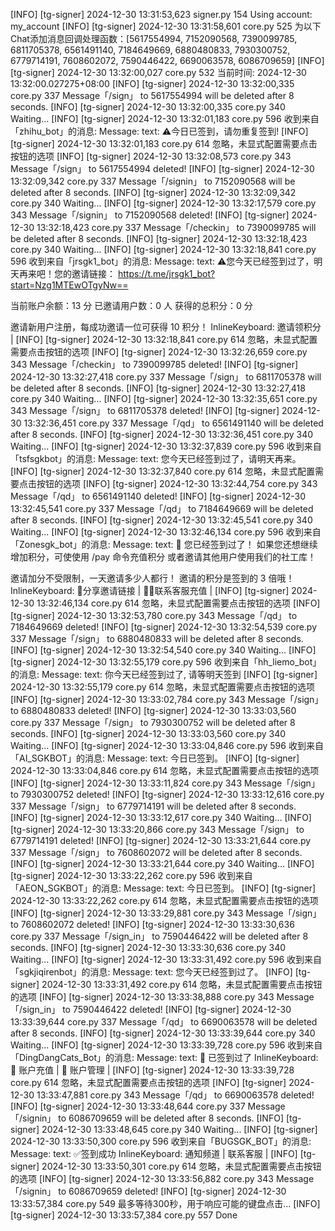 [INFO] [tg-signer] 2024-12-30 13:31:53,623 signer.py 154 Using account: my_account
[INFO] [tg-signer] 2024-12-30 13:31:58,601 core.py 525 为以下Chat添加消息回调处理函数：[5617554994, 7152090568, 7390099785, 6811705378, 6561491140, 7184649669, 6880480833, 7930300752, 6779714191, 7608602072, 7590446422, 6690063578, 6086709659]
[INFO] [tg-signer] 2024-12-30 13:32:00,027 core.py 532 当前时间: 2024-12-30 13:32:00.027275+08:00
[INFO] [tg-signer] 2024-12-30 13:32:00,335 core.py 337 Message「/sign」 to 5617554994 will be deleted after 8 seconds.
[INFO] [tg-signer] 2024-12-30 13:32:00,335 core.py 340 Waiting...
[INFO] [tg-signer] 2024-12-30 13:32:01,183 core.py 596 收到来自「zhihu_bot」的消息: 
Message: 
  text: ⚠️今日已签到，请勿重复签到!
[INFO] [tg-signer] 2024-12-30 13:32:01,183 core.py 614 忽略，未显式配置需要点击按钮的选项
[INFO] [tg-signer] 2024-12-30 13:32:08,573 core.py 343 Message「/sign」 to 5617554994 deleted!
[INFO] [tg-signer] 2024-12-30 13:32:09,342 core.py 337 Message「/signin」 to 7152090568 will be deleted after 8 seconds.
[INFO] [tg-signer] 2024-12-30 13:32:09,342 core.py 340 Waiting...
[INFO] [tg-signer] 2024-12-30 13:32:17,579 core.py 343 Message「/signin」 to 7152090568 deleted!
[INFO] [tg-signer] 2024-12-30 13:32:18,423 core.py 337 Message「/checkin」 to 7390099785 will be deleted after 8 seconds.
[INFO] [tg-signer] 2024-12-30 13:32:18,423 core.py 340 Waiting...
[INFO] [tg-signer] 2024-12-30 13:32:18,841 core.py 596 收到来自「jrsgk1_bot」的消息: 
Message: 
  text: ️️⚠您今天已经签到过了，明天再来吧！您的邀请链接：
https://t.me/jrsgk1_bot?start=Nzg1MTEwOTgyNw==

当前账户余额：13 分
已邀请用户数：0 人
获得的总积分：0 分

邀请新用户注册，每成功邀请一位可获得 10 积分！
  InlineKeyboard: 
   邀请领积分 | 
[INFO] [tg-signer] 2024-12-30 13:32:18,841 core.py 614 忽略，未显式配置需要点击按钮的选项
[INFO] [tg-signer] 2024-12-30 13:32:26,659 core.py 343 Message「/checkin」 to 7390099785 deleted!
[INFO] [tg-signer] 2024-12-30 13:32:27,418 core.py 337 Message「/sign」 to 6811705378 will be deleted after 8 seconds.
[INFO] [tg-signer] 2024-12-30 13:32:27,418 core.py 340 Waiting...
[INFO] [tg-signer] 2024-12-30 13:32:35,651 core.py 343 Message「/sign」 to 6811705378 deleted!
[INFO] [tg-signer] 2024-12-30 13:32:36,451 core.py 337 Message「/qd」 to 6561491140 will be deleted after 8 seconds.
[INFO] [tg-signer] 2024-12-30 13:32:36,451 core.py 340 Waiting...
[INFO] [tg-signer] 2024-12-30 13:32:37,839 core.py 596 收到来自「tsfsgkbot」的消息: 
Message: 
  text: 您今天已经签到过了，请明天再来。
[INFO] [tg-signer] 2024-12-30 13:32:37,840 core.py 614 忽略，未显式配置需要点击按钮的选项
[INFO] [tg-signer] 2024-12-30 13:32:44,754 core.py 343 Message「/qd」 to 6561491140 deleted!
[INFO] [tg-signer] 2024-12-30 13:32:45,541 core.py 337 Message「/qd」 to 7184649669 will be deleted after 8 seconds.
[INFO] [tg-signer] 2024-12-30 13:32:45,541 core.py 340 Waiting...
[INFO] [tg-signer] 2024-12-30 13:32:46,134 core.py 596 收到来自「Zonesgk_bot」的消息: 
Message: 
  text: 🌟 您已经签到过了！
如果您还想继续增加积分，可使使用 /pay 命令充值积分
或者邀请其他用户使用我们的社工库！ 

邀请加分不受限制，一天邀请多少人都行！
邀请的积分是签到的 3 倍哦！
  InlineKeyboard: 
   🤠分享邀请链接 | 👮‍♂️联系客服充值 | 
[INFO] [tg-signer] 2024-12-30 13:32:46,134 core.py 614 忽略，未显式配置需要点击按钮的选项
[INFO] [tg-signer] 2024-12-30 13:32:53,780 core.py 343 Message「/qd」 to 7184649669 deleted!
[INFO] [tg-signer] 2024-12-30 13:32:54,539 core.py 337 Message「/sign」 to 6880480833 will be deleted after 8 seconds.
[INFO] [tg-signer] 2024-12-30 13:32:54,540 core.py 340 Waiting...
[INFO] [tg-signer] 2024-12-30 13:32:55,179 core.py 596 收到来自「hh_liemo_bot」的消息: 
Message: 
  text: 你今天已经签到过了, 请等明天签到
[INFO] [tg-signer] 2024-12-30 13:32:55,179 core.py 614 忽略，未显式配置需要点击按钮的选项
[INFO] [tg-signer] 2024-12-30 13:33:02,784 core.py 343 Message「/sign」 to 6880480833 deleted!
[INFO] [tg-signer] 2024-12-30 13:33:03,560 core.py 337 Message「/sign」 to 7930300752 will be deleted after 8 seconds.
[INFO] [tg-signer] 2024-12-30 13:33:03,560 core.py 340 Waiting...
[INFO] [tg-signer] 2024-12-30 13:33:04,846 core.py 596 收到来自「AI_SGKBOT」的消息: 
Message: 
  text: 今日已签到。
[INFO] [tg-signer] 2024-12-30 13:33:04,846 core.py 614 忽略，未显式配置需要点击按钮的选项
[INFO] [tg-signer] 2024-12-30 13:33:11,824 core.py 343 Message「/sign」 to 7930300752 deleted!
[INFO] [tg-signer] 2024-12-30 13:33:12,616 core.py 337 Message「/sign」 to 6779714191 will be deleted after 8 seconds.
[INFO] [tg-signer] 2024-12-30 13:33:12,617 core.py 340 Waiting...
[INFO] [tg-signer] 2024-12-30 13:33:20,866 core.py 343 Message「/sign」 to 6779714191 deleted!
[INFO] [tg-signer] 2024-12-30 13:33:21,644 core.py 337 Message「/sign」 to 7608602072 will be deleted after 8 seconds.
[INFO] [tg-signer] 2024-12-30 13:33:21,644 core.py 340 Waiting...
[INFO] [tg-signer] 2024-12-30 13:33:22,262 core.py 596 收到来自「AEON_SGKBOT」的消息: 
Message: 
  text: 今日已签到。
[INFO] [tg-signer] 2024-12-30 13:33:22,262 core.py 614 忽略，未显式配置需要点击按钮的选项
[INFO] [tg-signer] 2024-12-30 13:33:29,881 core.py 343 Message「/sign」 to 7608602072 deleted!
[INFO] [tg-signer] 2024-12-30 13:33:30,636 core.py 337 Message「/sign_in」 to 7590446422 will be deleted after 8 seconds.
[INFO] [tg-signer] 2024-12-30 13:33:30,636 core.py 340 Waiting...
[INFO] [tg-signer] 2024-12-30 13:33:31,492 core.py 596 收到来自「sgkjiqirenbot」的消息: 
Message: 
  text: 您今天已经签到过了。
[INFO] [tg-signer] 2024-12-30 13:33:31,492 core.py 614 忽略，未显式配置需要点击按钮的选项
[INFO] [tg-signer] 2024-12-30 13:33:38,888 core.py 343 Message「/sign_in」 to 7590446422 deleted!
[INFO] [tg-signer] 2024-12-30 13:33:39,644 core.py 337 Message「/qd」 to 6690063578 will be deleted after 8 seconds.
[INFO] [tg-signer] 2024-12-30 13:33:39,644 core.py 340 Waiting...
[INFO] [tg-signer] 2024-12-30 13:33:39,728 core.py 596 收到来自「DingDangCats_Bot」的消息: 
Message: 
  text: 🔞 已签到过了
  InlineKeyboard: 
   🏧 账户充值 | 👤 账户管理 | 
[INFO] [tg-signer] 2024-12-30 13:33:39,728 core.py 614 忽略，未显式配置需要点击按钮的选项
[INFO] [tg-signer] 2024-12-30 13:33:47,881 core.py 343 Message「/qd」 to 6690063578 deleted!
[INFO] [tg-signer] 2024-12-30 13:33:48,644 core.py 337 Message「/signin」 to 6086709659 will be deleted after 8 seconds.
[INFO] [tg-signer] 2024-12-30 13:33:48,645 core.py 340 Waiting...
[INFO] [tg-signer] 2024-12-30 13:33:50,300 core.py 596 收到来自「BUGSGK_BOT」的消息: 
Message: 
  text: ✅签到成功
  InlineKeyboard: 
   通知频道 | 联系客服 | 
[INFO] [tg-signer] 2024-12-30 13:33:50,301 core.py 614 忽略，未显式配置需要点击按钮的选项
[INFO] [tg-signer] 2024-12-30 13:33:56,882 core.py 343 Message「/signin」 to 6086709659 deleted!
[INFO] [tg-signer] 2024-12-30 13:33:57,384 core.py 549 最多等待300秒，用于响应可能的键盘点击...
[INFO] [tg-signer] 2024-12-30 13:33:57,384 core.py 557 Done
